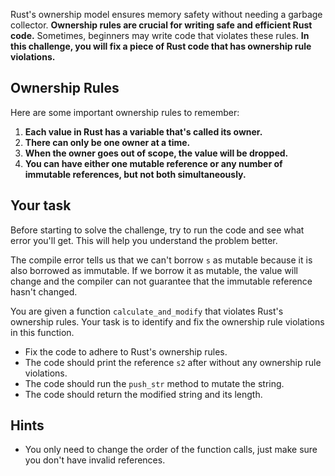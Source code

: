 Rust's ownership model ensures memory safety without needing a garbage collector. **Ownership rules are crucial for writing safe and efficient Rust code.** Sometimes, beginners may write code that violates these rules. **In this challenge, you will fix a piece of Rust code that has ownership rule violations.**

## Ownership Rules

Here are some important ownership rules to remember:

1. **Each value in Rust has a variable that's called its owner.**
2. **There can only be one owner at a time.**
3. **When the owner goes out of scope, the value will be dropped.**
4. **You can have either one mutable reference or any number of immutable references, but not both simultaneously.**

## Your task

Before starting to solve the challenge, try to run the code and see what error you'll get. This will help you understand the problem better.

The compile error tells us that we can't borrow `s` as mutable because it is also borrowed as immutable. If we borrow it as mutable, the value will change and the compiler can not guarantee that the immutable reference hasn't changed.

You are given a function `calculate_and_modify` that violates Rust's ownership rules. Your task is to identify and fix the ownership rule violations in this function.

- Fix the code to adhere to Rust's ownership rules.
- The code should print the reference `s2` after without any ownership rule violations.
- The code should run the `push_str` method to mutate the string.
- The code should return the modified string and its length.

## Hints

- You only need to change the order of the function calls, just make sure you don't have invalid references.
